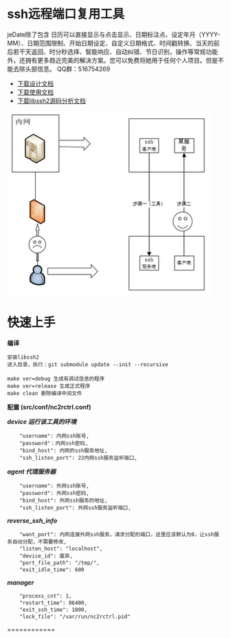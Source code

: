 ssh远程端口复用工具
=======


jeDate除了包含 日历可以直接显示与点击显示、日期标注点、设定年月（YYYY-MM）、日期范围限制、开始日期设定、自定义日期格式、时间戳转换、当天的前后若干天返回、时分秒选择、智能响应、自动纠错、节日识别，操作等常规功能外，还拥有更多趋近完美的解决方案。您可以免费将她用于任何个人项目。但是不能去除头部信息。 QQ群：516754269 


* [下载设计文档](https://github.com/georgexuedz/remote_port_forward_ssh_tool/blob/master/doc/requirement_analysis/solution_choosing.docx)
* [下载使用文档](https://github.com/georgexuedz/remote_port_forward_ssh_tool/blob/master/doc/guide/user_guide.docx)
* [下载libssh2源码分析文档](https://github.com/georgexuedz/remote_port_forward_ssh_tool/blob/master/doc/ssh_research/libssh2_code_analysis.doc)


![image](https://github.com/georgexuedz/remote_port_forward_ssh_tool/raw/master/doc/image/introduction.jpg)


# 快速上手

**编译**

    安装libssh2
    进入目录，执行：git submodule update --init --recursive
    
    make ver=debug 生成有调试信息的程序
    make ver=release 生成正式程序
    make clean 删除编译中间文件
      
      
**配置 (src/conf/nc2rctrl.conf)**

***device 运行该工具的环境***

        "username": 内网ssh账号,
        "password"：内网ssh密码,
        "bind_host": 内网的ssh服务地址,
        "ssh_listen_port": 22内网ssh服务监听端口,
        
***agent 代理服务器***

        "username": 外网ssh账号,
        "password": 外网ssh密码,
        "bind_host": 外网ssh服务的地址,
        "ssh_listen_port": 外网ssh服务监听端口,
        
***reverse_ssh_info***

        "want_port": 内网连接外网ssh服务，请求分配的端口，这里应该默认为0，让ssh服务自动分配，不需要修改,
        "listen_host": "localhost",
        "device_id": 废弃,
        "port_file_path": "/tmp/",
        "exit_idle_time": 600
        
        
***manager***

        "process_cnt": 1,
        "restart_time": 86400,
        "exit_ssh_time": 1800,
        "lock_file": "/var/run/nc2rctrl.pid"



============
